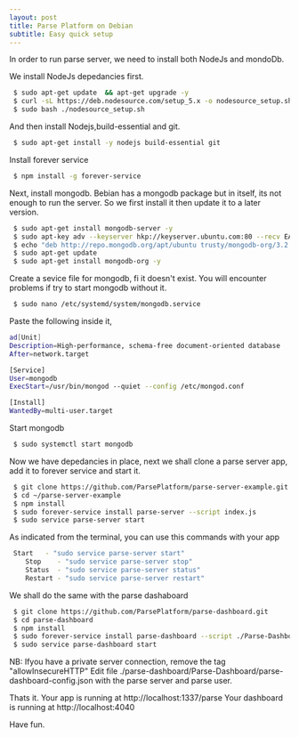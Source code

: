 ```yaml
---
layout: post
title: Parse Platform on Debian
subtitle: Easy quick setup
---
```

In order to run parse server, we need to install both NodeJs and mondoDb.

We install NodeJs depedancies first.

```bash
 $ sudo apt-get update  && apt-get upgrade -y
 $ curl -sL https://deb.nodesource.com/setup_5.x -o nodesource_setup.sh
 $ sudo bash ./nodesource_setup.sh
```

And then install Nodejs,build-essential and git.

```bash
 $ sudo apt-get install -y nodejs build-essential git
```

Install forever service

```bash
 $ npm install -g forever-service
```

Next, install mongodb. Bebian has a mongodb package but in itself, its not enough to run the server.
So we first install it then update it to a later version.

```bash
 $ sudo apt-get install mongodb-server -y 
 $ sudo apt-key adv --keyserver hkp://keyserver.ubuntu.com:80 --recv EA312927
 $ echo "deb http://repo.mongodb.org/apt/ubuntu trusty/mongodb-org/3.2 multiverse" | sudo tee /etc/apt/sources.list.d/mongodb-org-3.2.list
 $ sudo apt-get update
 $ sudo apt-get install mongodb-org -y
```
Create a sevice file for mongodb, fi it doesn't exist. You will encounter problems if try to start mongodb without it.

```bash
 $ sudo nano /etc/systemd/system/mongodb.service
```
Paste the following inside it,

```bash
ad[Unit]
Description=High-performance, schema-free document-oriented database
After=network.target

[Service]
User=mongodb
ExecStart=/usr/bin/mongod --quiet --config /etc/mongod.conf

[Install]
WantedBy=multi-user.target
```
Start mongodb

```bash
 $ sudo systemctl start mongodb
```
Now we have depedancies in place, next we shall clone a parse server app, add it to forever service and start it.

```bash
 $ git clone https://github.com/ParsePlatform/parse-server-example.git
 $ cd ~/parse-server-example
 $ npm install
 $ sudo forever-service install parse-server --script index.js
 $ sudo service parse-server start
```

As indicated from the terminal, you can use this commands with your app
 
```bash
 Start   - "sudo service parse-server start"
	Stop    - "sudo service parse-server stop"
	Status  - "sudo service parse-server status"
	Restart - "sudo service parse-server restart"
```

We shall do the same with the parse dashaboard

```bash
 $ git clone https://github.com/ParsePlatform/parse-dashboard.git
 $ cd parse-dashboard
 $ npm install
 $ sudo forever-service install parse-dashboard --script ./Parse-Dashboard/index.js --scriptOptions " allowInsecureHTTP"
 $ sudo service parse-dashboard start
```
NB: Ifyou have a private server connection, remove the tag  "allowInsecureHTTP"
    Edit file ./parse-dashboard/Parse-Dashboard/parse-dashboard-config.json with the parse server and parse user.

Thats it. Your app is running at http://localhost:1337/parse
Your dashboard is running at  http://localhost:4040

Have fun.















